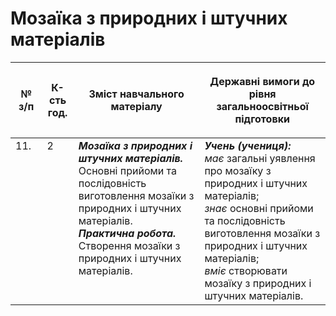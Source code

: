 # Мозаїка з природних і штучних матеріалів

<table>
<thead>
  <tr>
    <th width="10%" align="center"><p>№ з/п</p></td>
    <th width="10%" align="center"><p>К-сть год.</p></td>
    <th width="40%" align="center"><p>Зміст навчального матеріалу</p></td>
    <th width="60%" align="center"><p>Державні вимоги до рівня загальноосвітньої підготовки</p></td>
  </tr>
</thead>
<tbody>
  <tr>
    <td width="10%" style="vertical-align:top !important;">
11.</td>
    <td width="10%" style="vertical-align:top !important;">
2</td>
    <td width="40%" style="vertical-align:top !important;">
<b><i>Мозаїка з природних і штучних матеріалів.</i></b> Основні прийоми та послідовність виготовлення мозаїки з природних і штучних матеріалів. <br>
<b><i>Практична робота.</i></b> <br>
Створення мозаїки з природних і штучних матеріалів. <br>
</td>
    <td width="60%" style="vertical-align:top !important;">
<i><b>Учень (учениця):</b></i><br>
<i>має</i> загальні уявлення про мозаїку з природних і штучних матеріалів;<br>
<i>знає</i> основні прийоми та послідовність виготовлення мозаїки з природних і штучних матеріалів;<br>
<i>вміє</i> створювати мозаїку з природних і штучних матеріалів.<br></td>
  </tr>
</tbody>
</table>